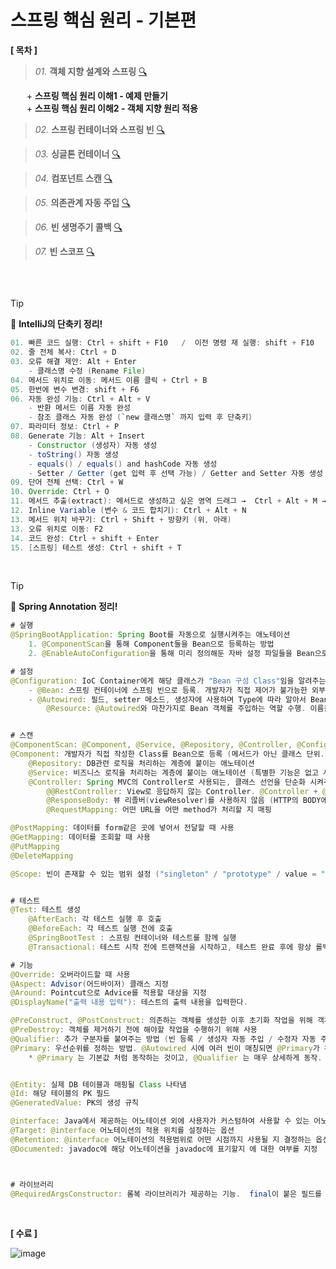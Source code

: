 # 스프링 핵심 원리 - 기본편

**[ 목차 ]**

> *01.* **객체 지향 설계와 스프링** [🔍](https://github.com/Kim-SeongSu/Inflearn/blob/main/06.%20%EC%8A%A4%ED%94%84%EB%A7%81%20%ED%95%B5%EC%8B%AC%20%EC%9B%90%EB%A6%AC%20-%20%EA%B8%B0%EB%B3%B8%ED%8E%B8/01.%20%EA%B0%9D%EC%B2%B4%20%EC%A7%80%ED%96%A5%20%EC%84%A4%EA%B3%84%EC%99%80%20%EC%8A%A4%ED%94%84%EB%A7%81.md)

ㅤㅤ\+ **스프링 핵심 원리 이해1 - 예제 만들기** <br>
ㅤㅤ\+ **스프링 핵심 원리 이해2 - 객체 지향 원리 적용** <br>

> *02.* **스프링 컨테이너와 스프링 빈** [🔍](https://github.com/Kim-SeongSu/Inflearn/blob/main/06.%20%EC%8A%A4%ED%94%84%EB%A7%81%20%ED%95%B5%EC%8B%AC%20%EC%9B%90%EB%A6%AC%20-%20%EA%B8%B0%EB%B3%B8%ED%8E%B8/02.%20%EC%8A%A4%ED%94%84%EB%A7%81%20%EC%BB%A8%ED%85%8C%EC%9D%B4%EB%84%88%EC%99%80%20%EC%8A%A4%ED%94%84%EB%A7%81%20%EB%B9%88.md) 

> *03.* **싱글톤 컨테이너** [🔍](https://github.com/Kim-SeongSu/Inflearn/blob/main/06.%20%EC%8A%A4%ED%94%84%EB%A7%81%20%ED%95%B5%EC%8B%AC%20%EC%9B%90%EB%A6%AC%20-%20%EA%B8%B0%EB%B3%B8%ED%8E%B8/03.%20%EC%8B%B1%EA%B8%80%ED%86%A4%20%EC%BB%A8%ED%85%8C%EC%9D%B4%EB%84%88.md) 

> *04.* **컴포넌트 스캔** [🔍](https://github.com/Kim-SeongSu/Inflearn/blob/main/06.%20%EC%8A%A4%ED%94%84%EB%A7%81%20%ED%95%B5%EC%8B%AC%20%EC%9B%90%EB%A6%AC%20-%20%EA%B8%B0%EB%B3%B8%ED%8E%B8/04.%20%EC%BB%B4%ED%8F%AC%EB%84%8C%ED%8A%B8%20%EC%8A%A4%EC%BA%94.md)

> *05.* **의존관계 자동 주입** [🔍](https://github.com/Kim-SeongSu/Inflearn/blob/main/06.%20%EC%8A%A4%ED%94%84%EB%A7%81%20%ED%95%B5%EC%8B%AC%20%EC%9B%90%EB%A6%AC%20-%20%EA%B8%B0%EB%B3%B8%ED%8E%B8/05.%20%EC%9D%98%EC%A1%B4%EA%B4%80%EA%B3%84%20%EC%9E%90%EB%8F%99%20%EC%A3%BC%EC%9E%85.md)

> *06.* **빈 생명주기 콜백** [🔍](https://github.com/Kim-SeongSu/Inflearn/blob/main/06.%20%EC%8A%A4%ED%94%84%EB%A7%81%20%ED%95%B5%EC%8B%AC%20%EC%9B%90%EB%A6%AC%20-%20%EA%B8%B0%EB%B3%B8%ED%8E%B8/06.%20%EB%B9%88%20%EC%83%9D%EB%AA%85%EC%A3%BC%EA%B8%B0%20%EC%BD%9C%EB%B0%B1.md)

> *07.* **빈 스코프** [🔍](https://github.com/Kim-SeongSu/Inflearn/blob/main/06.%20%EC%8A%A4%ED%94%84%EB%A7%81%20%ED%95%B5%EC%8B%AC%20%EC%9B%90%EB%A6%AC%20-%20%EA%B8%B0%EB%B3%B8%ED%8E%B8/07.%20%EB%B9%88%20%EC%8A%A4%EC%BD%94%ED%94%84.md)

##

<br>

> [!TIP]
> 🔆 **IntelliJ의 단축키 정리!**

```java
01. 빠른 코드 실행: Ctrl + shift + F10   /  이전 명령 재 실행: shift + F10
02. 줄 전체 복사: Ctrl + D
03. 오류 해결 제안: Alt + Enter
    - 클래스명 수정 (Rename File)
04. 메서드 위치로 이동: 메서드 이름 클릭 + Ctrl + B
05. 한번에 변수 변경: shift + F6
06. 자동 완성 기능: Ctrl + Alt + V
    - 반환 메서드 이름 자동 완성
    - 참조 클래스 자동 완성 (`new 클래스명` 까지 입력 후 단축키)
07. 파라미터 정보: Ctrl + P
08. Generate 기능: Alt + Insert
    - Constructor (생성자) 자동 생성
    - toString() 자동 생성
    - equals() / equals() and hashCode 자동 생성
    - Setter / Getter (get 입력 후 선택 가능) / Getter and Setter 자동 생성
09. 단어 전체 선택: Ctrl + W
10. Override: Ctrl + O
11. 메서드 추출(extract): 메서드로 생성하고 싶은 영역 드래그 →  Ctrl + Alt + M → 메서드 이름 지정
12. Inline Variable (변수 & 코드 합치기): Ctrl + Alt + N
13. 메서드 위치 바꾸기: Ctrl + Shift + 방향키 (위, 아래)
13. 오류 위치로 이동: F2
14. 코드 완성: Ctrl + shift + Enter
15. [스프링] 테스트 생성: Ctrl + shift + T
```
<br>

> [!TIP]
> 🔆 **Spring Annotation 정리!**

```java
# 실행
@SpringBootApplication: Spring Boot를 자동으로 실행시켜주는 애노테이션
    1. @ComponentScan을 통해 Component들을 Bean으로 등록하는 방법
    2. @EnableAutoConfiguration을 통해 미리 정의해둔 자바 설정 파일들을 Bean으로 등록

# 설정
@Configuration: IoC Container에게 해당 클래스가 "Bean 구성 Class"임을 알려주는 애노테이션 (@Bean이 붙은 메서드를 Bean으로 등록)
    - @Bean: 스프링 컨테이너에 스프링 빈으로 등록. 개발자가 직접 제어가 불가능한 외부 라이브러리 등을 Bean으로 만들 때 사용 
    - @Autowired: 필드, setter 메소드, 생성자에 사용하며 Type에 따라 알아서 Bean을 주입해주는 역할. 객체에 대한 의존성을 주입
        @Resource: @Autowired와 마찬가지로 Bean 객체를 주입하는 역할 수행. 이름을 기준으로 연결


# 스캔
@ComponentScan: @Component, @Service, @Repository, @Controller, @Configuration이 붙은 Bean들을 찾아서 Context에 Bean 자동 등록
@Component: 개발자가 직접 작성한 Class를 Bean으로 등록 (메서드가 아닌 클래스 단위. 하위 패키지 까지)
    @Repository: DB관련 로직을 처리하는 계층에 붙이는 애노테이션
    @Service: 비즈니스 로직을 처리하는 계층에 붙이는 애노테이션 (특별한 기능은 없고 사실상 주석의 역할)
    @Controller: Spring MVC의 Controller로 사용되는, 클래스 선언을 단순화 시켜주는 애노테이션. VIEW를 리턴.
        @@RestController: View로 응답하지 않는 Controller. @Controller + @ResponseBody (JSON 형태로 반환 = @ResponseBody 역할도 수행)    
        @ResponseBody: 뷰 리졸버(viewResolver)를 사용하지 않음 (HTTP의 BODY에 문자 내용을 직접 반환, API 사용시 필수)
        @RequestMapping: 어떤 URL을 어떤 method가 처리할 지 매핑

@PostMapping: 데이터를 form같은 곳에 넣어서 전달할 때 사용
@GetMapping: 데이터를 조회할 때 사용
@PutMapping
@DeleteMapping    

@Scope: 빈이 존재할 수 있는 범위 설정 ("singleton" / "prototype" / value = "request" / proxyMode = ScopedProxyMode.TARGET_CLASS 등)


# 테스트
@Test: 테스트 생성
    @AfterEach: 각 테스트 실행 후 호출
    @BeforeEach: 각 테스트 실행 전에 호출
    @SpringBootTest : 스프링 컨테이너와 테스트를 함께 실행
    @Transactional: 테스트 시작 전에 트랜잭션을 시작하고, 테스트 완료 후에 항상 롤백

# 기능
@Override: 오버라이드할 때 사용
@Aspect: Advisor(어드바이저) 클래스 지정
@Around: Pointcut으로 Advice를 적용할 대상을 지정
@DisplayName("출력 내용 입력"): 테스트의 출력 내용을 입력한다.

@PreConstruct, @PostConstruct: 의존하는 객체를 생성한 이후 초기화 작업을 위해 객체 생성 전이나 후에 실행해야 할 메서드에 사용
@PreDestroy: 객체를 제거하기 전에 해야할 작업을 수행하기 위해 사용
@Qualifier: 추가 구분자를 붙여주는 방법 (빈 등록 / 생성자 자동 주입 / 수정자 자동 주입)
@Primary: 우선순위를 정하는 방법. @Autowired 시에 여러 빈이 매칭되면 @Primary가 우선권을 가짐
    * @Primary 는 기본값 처럼 동작하는 것이고, @Qualifier 는 매우 상세하게 동작. @Qualifier 가 우선권이 높다.


@Entity: 실제 DB 테이블과 매핑될 Class 나타냄
@Id: 해당 테이블의 PK 필드
@GeneratedValue: PK의 생성 규칙

@interface: Java에서 제공하는 어노테이션 외에 사용자가 커스텀하여 사용할 수 있는 어노테이션.
@Target: @interface 어노테이션의 적용 위치를 설정하는 옵션
@Retention: @interface 어노테이션의 적용범위로 어떤 시점까지 사용될 지 결정하는 옵션
@Documented: javadoc에 해당 어노테이션을 javadoc에 표기할지 에 대한 여부를 지정



# 라이브러리
@RequiredArgsConstructor: 롬복 라이브러리가 제공하는 기능.  final이 붙은 필드를 모아서 생성자를 자동으로 만들어 줌.
```

<br>

**[ 수료 ]**

![image](https://github.com/user-attachments/assets/028bd421-4d4c-43f2-9104-3078d2b605ea)

